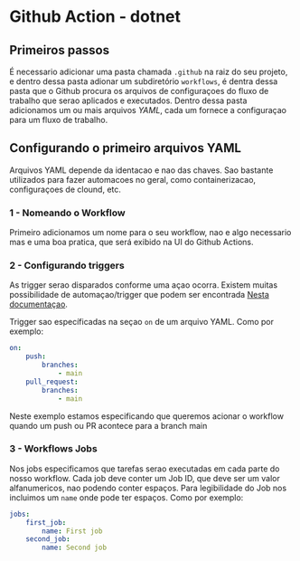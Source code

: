 # Github Action - dotnet


## Primeiros passos

É necessario adicionar uma pasta chamada `.github` na raiz do seu projeto, e dentro dessa pasta adionar um subdiretório `workflows`, é dentra dessa pasta que o Github procura os arquivos de configuraçoes do fluxo de trabalho que serao aplicados e executados. Dentro dessa pasta adicionamos um ou mais arquivos *YAML*, cada um fornece a configuraçao para um fluxo de trabalho. 

## Configurando o primeiro arquivos YAML

Arquivos YAML depende da identacao e nao das chaves. Sao bastante utilizados para fazer automacoes no geral, como containerizacao, configuraçoes de clound, etc.


### 1 - Nomeando o Workflow

Primeiro adicionamos um nome para o seu workflow, nao e algo necessario mas e uma boa pratica, que será exibido na UI do Github Actions.

### 2 - Configurando triggers

As trigger serao disparados conforme uma açao ocorra. Existem muitas possibilidade de automaçao/trigger que podem ser encontrada [Nesta documentaçao](https://docs.github.com/en/actions/reference/events-that-trigger-workflows).

Trigger sao específicadas na seçao `on` de um arquivo YAML. Como por exemplo:
```yaml
on:
	push:
		branches:
			- main
	pull_request:
		branches:
			- main
```
Neste exemplo estamos especificando que queremos acionar o workflow quando um push ou PR acontece para a branch main

### 3 - Workflows Jobs

Nos jobs especificamos que tarefas serao executadas em cada parte do nosso workflow. Cada job deve conter um Job ID, que deve ser um valor alfanumericos, nao podendo conter espaços. Para legibilidade do Job nos incluimos um `name` onde pode ter espaços. Como por exemplo:
```yaml
jobs:
	first_job:
		name: First job
	second_job:
		name: Second job
```

